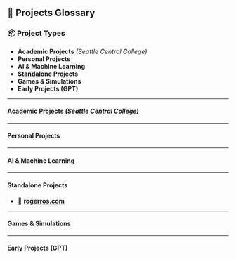 ## 📁 **Projects Glossary**

### 📦 **Project Types**
- **Academic Projects** *(Seattle Central College)*
- **Personal Projects**
- **AI & Machine Learning**
- **Standalone Projects**
- **Games & Simulations**
- **Early Projects (GPT)**

---

#### **Academic Projects** *(Seattle Central College)*

---

#### **Personal Projects**

---

#### **AI & Machine Learning**

---

#### **Standalone Projects**
- 🔗 [**rogerros.com**](https://github.com/RogerRos/rogerros.com-main-menu)

---

#### **Games & Simulations**

---

#### **Early Projects (GPT)**
